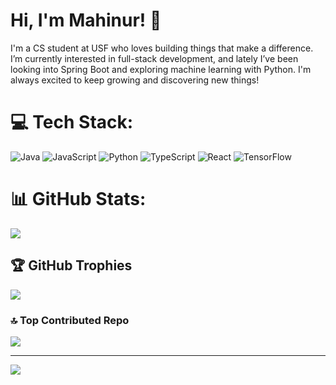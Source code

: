 # Hi, I'm Mahinur! 👋
I'm a CS student at USF who loves building things that make a difference. I’m currently interested in full-stack development, and lately I’ve been looking into Spring Boot and exploring machine learning with Python. I'm always excited to keep growing and discovering new things!

# 💻 Tech Stack:
![Java](https://img.shields.io/badge/java-%23ED8B00.svg?style=for-the-badge&logo=openjdk&logoColor=white) ![JavaScript](https://img.shields.io/badge/javascript-%23323330.svg?style=for-the-badge&logo=javascript&logoColor=%23F7DF1E) ![Python](https://img.shields.io/badge/python-3670A0?style=for-the-badge&logo=python&logoColor=ffdd54) ![TypeScript](https://img.shields.io/badge/typescript-%23007ACC.svg?style=for-the-badge&logo=typescript&logoColor=white) ![React](https://img.shields.io/badge/react-%2320232a.svg?style=for-the-badge&logo=react&logoColor=%2361DAFB) ![TensorFlow](https://img.shields.io/badge/TensorFlow-%23FF6F00.svg?style=for-the-badge&logo=TensorFlow&logoColor=white)
# 📊 GitHub Stats:
![](https://github-readme-stats.vercel.app/api?username=Mahinur26&theme=dark&hide_border=true&include_all_commits=false&count_private=false)<br/>

## 🏆 GitHub Trophies
![](https://github-profile-trophy.vercel.app/?username=Mahinur26&theme=dark&no-frame=false&no-bg=true&margin-w=4)

### 🔝 Top Contributed Repo
![](https://github-contributor-stats.vercel.app/api?username=Mahinur26&limit=5&theme=dark&combine_all_yearly_contributions=true)

---
[![](https://visitcount.itsvg.in/api?id=Mahinur26&icon=0&color=0)](https://visitcount.itsvg.in)
